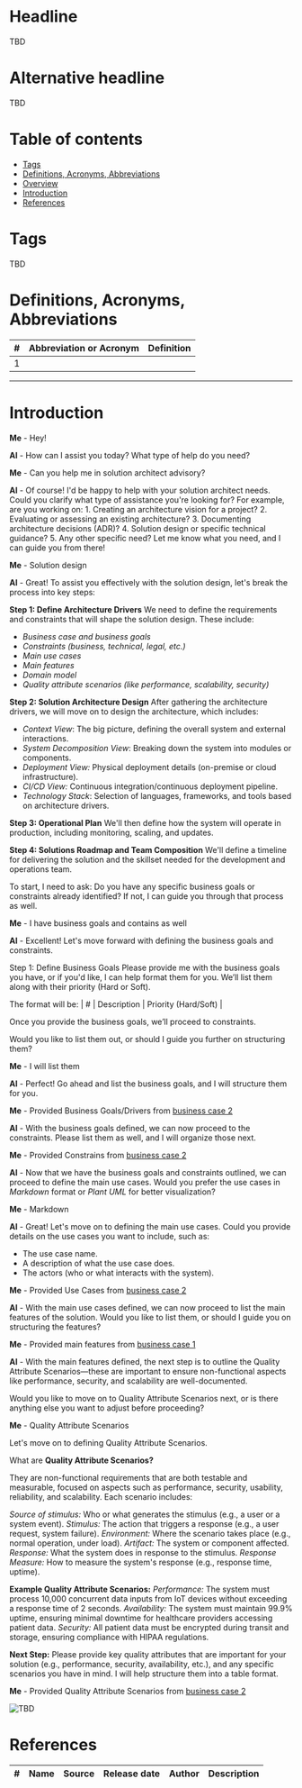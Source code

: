 # Headline

TBD

# Alternative headline

TBD

# Table of contents

- [Tags](./!Template.md#tags)
- [Definitions, Acronyms, Abbreviations](./!Template.md#definitions-acronyms-abbreviations)
- [Overview](./!Template.md#overview)
- [Introduction](./!Template.md#introduction)
- [References](./!Template.md#references)

# Tags

TBD

# Definitions, Acronyms, Abbreviations

| # | Abbreviation or Acronym | Definition     |
| - | ------------------------|:--------------:|
| 1 | | |

---

# Introduction

**Me** - Hey!

**AI** - How can I assist you today? What type of help do you need?

**Me** - Can you help me in solution architect advisory?

**AI** - Of course! I'd be happy to help with your solution architect needs. Could you clarify what type of assistance you're looking for? For example, are you working on: 1. Creating an architecture vision for a project? 2. Evaluating or assessing an existing architecture? 3. Documenting architecture decisions (ADR)? 4. Solution design or specific technical guidance? 5. Any other specific need? Let me know what you need, and I can guide you from there!

**Me** - Solution design

**AI** -
Great! To assist you effectively with the solution design, let's break the process into key steps:

**Step 1: Define Architecture Drivers**
We need to define the requirements and constraints that will shape the solution design. These include:

- *Business case and business goals*
- *Constraints (business, technical, legal, etc.)*
- *Main use cases*
- *Main features*
- *Domain model*
- *Quality attribute scenarios (like performance, scalability, security)*

**Step 2: Solution Architecture Design**
After gathering the architecture drivers, we will move on to design the architecture, which includes:

- *Context View*: The big picture, defining the overall system and external interactions.
- *System Decomposition View*: Breaking down the system into modules or components.
- *Deployment View:* Physical deployment details (on-premise or cloud infrastructure).
- *CI/CD View:* Continuous integration/continuous deployment pipeline.
- *Technology Stack*: Selection of languages, frameworks, and tools based on architecture drivers.

**Step 3: Operational Plan**
We'll then define how the system will operate in production, including monitoring, scaling, and updates.

**Step 4: Solutions Roadmap and Team Composition**
We'll define a timeline for delivering the solution and the skillset needed for the development and operations team.

To start, I need to ask: Do you have any specific business goals or constraints already identified? If not, I can guide you through that process as well.

**Me** - I have business goals and contains as well

**AI** - Excellent! Let's move forward with defining the business goals and constraints.

Step 1: Define Business Goals
Please provide me with the business goals you have, or if you'd like, I can help format them for you. We’ll list them along with their priority (Hard or Soft).

The format will be: | # | Description | Priority (Hard/Soft) |

Once you provide the business goals, we’ll proceed to constraints.

Would you like to list them out, or should I guide you further on structuring them?

**Me** - I will list them

**AI** - Perfect! Go ahead and list the business goals, and I will structure them for you.

**Me** - Provided Business Goals/Drivers from [business case 2](./AIForSWArchitects_BusinessCase2_en.md)

**AI** - With the business goals defined, we can now proceed to the constraints. Please list them as well, and I will organize those next.

**Me** - Provided Constrains from [business case 2](./AIForSWArchitects_BusinessCase2_en.md)

**AI** - Now that we have the business goals and constraints outlined, we can proceed to define the main use cases.
Would you prefer the use cases in *Markdown* format or *Plant UML* for better visualization?

**Me** - Markdown

**AI** - Great! Let's move on to defining the main use cases. Could you provide details on the use cases you want to include, such as:

- The use case name.
- A description of what the use case does.
- The actors (who or what interacts with the system).

**Me** - Provided Use Cases from [business case 2](./AIForSWArchitects_BusinessCase2_en.md)

**AI** - With the main use cases defined, we can now proceed to list the main features of the solution. Would you like to list them, or should I guide you on structuring the features?

**Me** - Provided main features from [business case 1](./AIForSWArchitects_BusinessCase1_en.md)

**AI** -  With the main features defined, the next step is to outline the Quality Attribute Scenarios—these are important to ensure non-functional aspects like performance, security, and scalability are well-documented.

Would you like to move on to Quality Attribute Scenarios next, or is there anything else you want to adjust before proceeding?

**Me** - Quality Attribute Scenarios

Let's move on to defining Quality Attribute Scenarios.

What are **Quality Attribute Scenarios?**

They are non-functional requirements that are both testable and measurable, focused on aspects such as performance, security, usability, reliability, and scalability. Each scenario includes:

*Source of stimulus:* Who or what generates the stimulus (e.g., a user or a system event).
*Stimulus:* The action that triggers a response (e.g., a user request, system failure).
*Environment:* Where the scenario takes place (e.g., normal operation, under load).
*Artifact:* The system or component affected.
*Response:* What the system does in response to the stimulus.
*Response Measure:* How to measure the system's response (e.g., response time, uptime).

**Example Quality Attribute Scenarios:**
*Performance:* The system must process 10,000 concurrent data inputs from IoT devices without exceeding a response time of 2 seconds.
*Availability:* The system must maintain 99.9% uptime, ensuring minimal downtime for healthcare providers accessing patient data.
*Security:* All patient data must be encrypted during transit and storage, ensuring compliance with HIPAA regulations.

**Next Step:**
Please provide key quality attributes that are important for your solution (e.g., performance, security, availability, etc.), and any specific scenarios you have in mind. I will help structure them into a table format.

**Me** - Provided Quality Attribute Scenarios from [business case 2](./AIForSWArchitects_BusinessCase2_en.md)

<img src="./Images/TBD.jpg" alt="TBD" />

# References

| # | Name                 | Source                | Release date           |  Author                 | Description   |
| - | ---------------------|---------------------- |----------------------- | ----------------------- |:-------------:|

